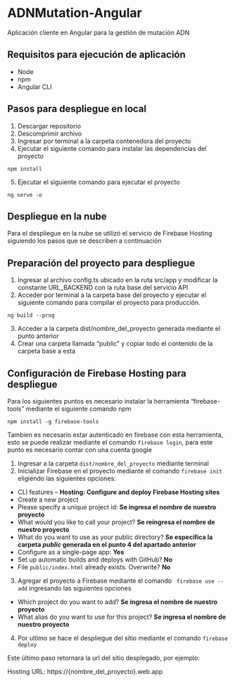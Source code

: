 # ADNMutation-Angular
Aplicación cliente en Angular para la gestión de mutación ADN

## Requisitos para ejecución de aplicación
- Node
- npm
- Angular CLI

## Pasos para despliegue en local
1. Descargar repositorio
2. Descomprimir archivo
3. Ingresar por terminal a la carpeta contenedora del proyecto
4. Ejecutar el siguiente comando para instalar las dependencias del proyecto

```
npm install
```

5. Ejecutar el siguiente comando para ejecutar el proyecto

```
ng serve -o
```

## Despliegue en la nube
Para el despliegue en la nube se utilizó el servicio de Firebase Hosting siguiendo los pasos que se describen a continuación

## Preparación del proyecto para despliegue

1.	Ingresar al archivo config.ts ubicado en la ruta src/app y modificar la constante URL_BACKEND con la ruta base del servicio API
2.	Acceder por terminal a la carpeta base del proyecto y ejecutar el siguiente comando para compilar el proyecto para producción.

```
ng build --prog
```

3.	Acceder a la carpeta dist/nombre_del_proyecto generada mediante el punto anterior
4.	Crear una carpeta llamada “public” y copiar todo el contenido de la carpeta base a esta

## Configuración de Firebase Hosting para despliegue

Para los siguientes puntos es necesario instalar la herramienta “firebase-tools” mediante el siguiente comando npm

```
npm install -g firebase-tools
```

Tambien es necesario estar autenticado en firebase con esta herramienta, esto se puede realizar mediante el comando `firebase login`, para este punto es necesario contar con una cuenta google

1.	Ingresar a la carpeta `dist/nombre_del_proyecto` mediante terminal
2.	Inicializar Firebase en el proyecto mediante el comando `firebase init` eligiendo las siguientes opciones:
- CLI features – **Hosting: Configure and deploy Firebase Hosting sites**
- Create a new project
- Please specify a unique project id: **Se ingresa el nombre de nuestro proyecto**
- What would you like to call your project? **Se reingresa el nombre de nuestro proyecto**
- What do you want to use as your public directory? **Se especifica la carpeta *public* generada en el punto 4 del apartado anterior**
- Configure as a single-page app: **Yes**
- Set up automatic builds and deploys with GitHub? **No**
- File `public/index.html` already exists. Overwrite? **No**
3.	Agregar el proyecto a Firebase mediante el comando ` firebase use --add` ingresando las siguientes opciones
- Which project do you want to add? **Se ingresa el nombre de nuestro proyecto**
- What alias do you want to use for this project? **Se ingresa el nombre de nuestro proyecto**

4.	Por ultimo se hace el despliegue del sitio mediante el comando `firebase deploy`

Este último paso retornara la url del sitio desplegado, por ejemplo:

Hosting URL: https://{nombre_del_proyecto}.web.app


